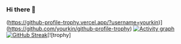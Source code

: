 ### Hi there 👋

(https://github-profile-trophy.vercel.app/?username=yourkin)](https://github.com/yourkin/github-profile-trophy)
[![Activity graph](https://github-readme-activity-graph.vercel.app/graph?username=yourkin)](https://github.com/yourkin/github-readme-activity-graph)
[![GitHub Streak](https://streak-stats.demolab.com/?user=DenverCoder1)](https://git.io/streak-stats)[![trophy]
